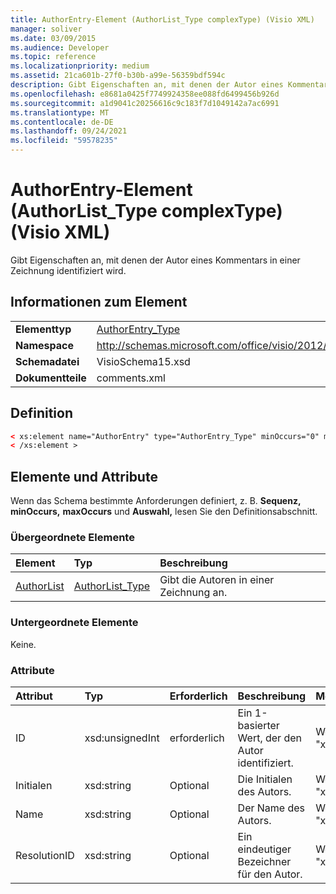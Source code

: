 ```yaml
---
title: AuthorEntry-Element (AuthorList_Type complexType) (Visio XML)
manager: soliver
ms.date: 03/09/2015
ms.audience: Developer
ms.topic: reference
ms.localizationpriority: medium
ms.assetid: 21ca601b-27f0-b30b-a99e-56359bdf594c
description: Gibt Eigenschaften an, mit denen der Autor eines Kommentars in einer Zeichnung identifiziert wird.
ms.openlocfilehash: e8681a0425f7749924358ee088fd6499456b926d
ms.sourcegitcommit: a1d9041c20256616c9c183f7d1049142a7ac6991
ms.translationtype: MT
ms.contentlocale: de-DE
ms.lasthandoff: 09/24/2021
ms.locfileid: "59578235"
---
```

# <a name="authorentry-element-authorlist_type-complextype-visio-xml"></a>AuthorEntry-Element (AuthorList_Type complexType) (Visio XML)

Gibt Eigenschaften an, mit denen der Autor eines Kommentars in einer Zeichnung identifiziert wird.
  
## <a name="element-information"></a>Informationen zum Element

|||
|:-----|:-----|
|**Elementtyp** <br/> |[AuthorEntry_Type](authorentry_type-complextypevisio-xml.md) <br/> |
|**Namespace** <br/> |http://schemas.microsoft.com/office/visio/2012/main  <br/> |
|**Schemadatei** <br/> |VisioSchema15.xsd  <br/> |
|**Dokumentteile** <br/> |comments.xml  <br/> |
   
## <a name="definition"></a>Definition

```XML
< xs:element name="AuthorEntry" type="AuthorEntry_Type" minOccurs="0" maxOccurs="unbounded" >
< /xs:element >
```

## <a name="elements-and-attributes"></a>Elemente und Attribute

Wenn das Schema bestimmte Anforderungen definiert, z. B. **Sequenz,** **minOccurs,** **maxOccurs** und **Auswahl,** lesen Sie den Definitionsabschnitt. 
  
### <a name="parent-elements"></a>Übergeordnete Elemente

|**Element**|**Typ**|**Beschreibung**|
|:-----|:-----|:-----|
|[AuthorList](authorlist-element-comments_type-complextypevisio-xml.md) <br/> |[AuthorList_Type](authorlist_type-complextypevisio-xml.md) <br/> |Gibt die Autoren in einer Zeichnung an.  <br/> |
   
### <a name="child-elements"></a>Untergeordnete Elemente

Keine.
  
### <a name="attributes"></a>Attribute

|**Attribut**|**Typ**|**Erforderlich**|**Beschreibung**|**Mögliche Werte**|
|:-----|:-----|:-----|:-----|:-----|
|ID  <br/> |xsd:unsignedInt  <br/> |erforderlich  <br/> |Ein 1-basierter Wert, der den Autor identifiziert.  <br/> |Werte des Typs "xsd:unsignedInt".  <br/> |
|Initialen  <br/> |xsd:string  <br/> |Optional  <br/> |Die Initialen des Autors.  <br/> |Werte des Typs "xsd:string".  <br/> |
|Name  <br/> |xsd:string  <br/> |Optional  <br/> |Der Name des Autors.  <br/> |Werte des Typs "xsd:string".  <br/> |
|ResolutionID  <br/> |xsd:string  <br/> |Optional  <br/> |Ein eindeutiger Bezeichner für den Autor.  <br/> |Werte des Typs "xsd:string".  <br/> |
   


